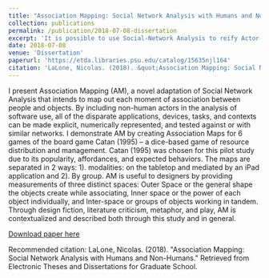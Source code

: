 ```yaml
---
title: "Association Mapping: Social Network Analysis with Humans and Non-Humans"
collection: publications
permalink: /publication/2018-07-08-dissertation
excerpt: 'It is possible to use Social-Network Analysis to reify Actor-Network Theory.'
date: 2018-07-08
venue: 'Dissertation'
paperurl: 'https://etda.libraries.psu.edu/catalog/15635njl164'
citation: 'LaLone, Nicolas. (2018). &quot;Association Mapping: Social Network Analysis with Humans and Non-Humans.&quot; Retrieved from Electronic Theses and Dissertations for Graduate School.'
---
```

I present Association Mapping (AM), a novel adaptation of Social Network Analysis that intends to map out each moment of association between people and objects. By including non-human actors in the analysis of software use, all of the disparate applications, devices, tasks, and contexts can be made explicit, numerically represented, and tested against or with similar networks. I demonstrate AM by creating Association Maps for 6 games of the board game Catan (1995) – a dice-based game of resource distribution and management. Catan (1995) was chosen for this pilot study due to its popularity, affordances, and expected behaviors. The maps are separated in 2 ways: 1). modalities: on the tabletop and mediated by an iPad application and 2). By group. AM is useful to designers by providing measurements of three distinct spaces: Outer Space or the general shape the objects create while associating, Inner space or the power of each object individually, and Inter-space or groups of objects working in tandem. Through design fiction, literature criticism, metaphor, and play, AM is contextualized and described both through this study and in general.

[Download paper here](http://academicpages.github.io/files/paper1.pdf)

Recommended citation: LaLone, Nicolas. (2018). &quot;Association Mapping: Social Network Analysis with Humans and Non-Humans.&quot; Retrieved from Electronic Theses and Dissertations for Graduate School.
